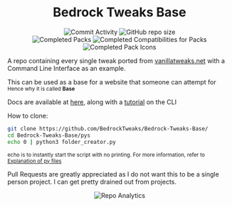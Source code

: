 <div align="center">

# Bedrock Tweaks Base

![Commit Activity](https://img.shields.io/github/commit-activity/w/NSPC911/Bedrock-Tweaks-Base?style=for-the-badge&label=Commits&color=purple)
![GitHub repo size](https://img.shields.io/github/repo-size/NSPC911/Bedrock-Tweaks-Base?style=for-the-badge&label=Size&color=pink)
<br>
![Completed Packs](https://img.shields.io/badge/Packs-373%2F384-blue?style=for-the-badge&color=blue)
![Completed Compatibilities for Packs](https://img.shields.io/badge/Compatibilities-23%2F33-cyan?style=for-the-badge&color=cyan)
![Completed Pack Icons](https://img.shields.io/badge/Pack%20Icons-349%2F384-green?style=for-the-badge&color=green)

</div>
<div align="left">

A repo containing every single tweak ported from <a href="https://vanillatweaks.net/picker/resource-packs">vanillatweaks.net</a> with a Command Line Interface as an example.

This can be used as a base for a website that someone can attempt for<br>
<sub>Hence why it is called <b>Base</b></sub>

Docs are available at [here](https://github.com/BedrockTweaks/Bedrock-Tweaks-Base/blob/main/docs/docs.md), along with a [tutorial](https://github.com/BedrockTweaks/Bedrock-Tweaks-Base/blob/main/docs/Tutorial.md) on the CLI 

How to clone:

```bash
git clone https://github.com/BedrockTweaks/Bedrock-Tweaks-Base/
cd Bedrock-Tweaks-Base/pys
echo 0 | python3 folder_creator.py
```
<sub>echo is to instantly start the script with no printing. For more information, refer to [Explanation of py files](https://github.com/NSPC911/Bedrock-Tweaks-Base/blob/main/docs/Explanation%20of%20py%20files.md)</sub>

Pull Requests are greatly appreciated as I do not want this to be a single person project. I can get pretty drained out from projects.
</div>
<div align=center>

![Repo Analytics](https://repobeats.axiom.co/api/embed/10e365135c3e52c23d522622b87dee249a676978.svg)

</div>
